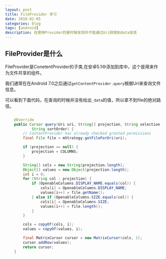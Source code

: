 ```yaml
---
layout: post
title: FileProvider 学习 
date: 2018-02-05
categories: blog
tags: [android]
description: 在使用Provider的是时候发现并不能通过Uri获取到data信息
---
```


## FileProvider是什么

FileProvider是ConetentProvider的子类,在安卓5.1中添加到库中，这个是用来作为文件共享的组件。


我们通常在在Android 7.0之后通过`getContentProvider.query`根据Uri来查询文件信息。

可以看到下面代码，在查询的时候并没有给出`_data`的值，所以拿不到file的绝对路径。

```java

    @Override
    public Cursor query(Uri uri, String[] projection, String selection, String[] selectionArgs,
            String sortOrder) {
        // ContentProvider has already checked granted permissions
        final File file = mStrategy.getFileForUri(uri);

        if (projection == null) {
            projection = COLUMNS;
        }

        String[] cols = new String[projection.length];
        Object[] values = new Object[projection.length];
        int i = 0;
        for (String col : projection) {
            if (OpenableColumns.DISPLAY_NAME.equals(col)) {
                cols[i] = OpenableColumns.DISPLAY_NAME;
                values[i++] = file.getName();
            } else if (OpenableColumns.SIZE.equals(col)) {
                cols[i] = OpenableColumns.SIZE;
                values[i++] = file.length();
            }
        }

        cols = copyOf(cols, i);
        values = copyOf(values, i);

        final MatrixCursor cursor = new MatrixCursor(cols, 1);
        cursor.addRow(values);
        return cursor;
    }

```

